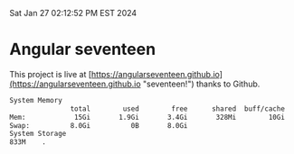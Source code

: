 Sat Jan 27 02:12:52 PM EST 2024

# Angular seventeen


This project is live at [https://angularseventeen.github.io](https://angularseventeen.github.io "seventeen!") thanks to Github.

```bash
System Memory
               total        used        free      shared  buff/cache   available
Mem:            15Gi       1.9Gi       3.4Gi       328Mi        10Gi        13Gi
Swap:          8.0Gi          0B       8.0Gi
System Storage
833M	.
```

